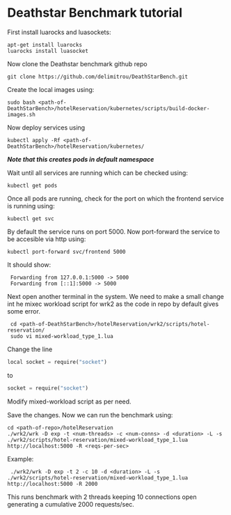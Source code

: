 # Deathstar Benchmark tutorial

First install luarocks and luasockets:
    
    apt-get install luarocks
    luarocks install luasocket
    
Now clone the Deathstar benchmark github repo

    git clone https://github.com/delimitrou/DeathStarBench.git
    
Create the local images using:

    sudo bash <path-of-DeathStarBench>/hotelReservation/kubernetes/scripts/build-docker-images.sh
    
Now deploy services using
    
    kubectl apply -Rf <path-of-DeathStarBench>/hotelReservation/kubernetes/
    
  ***Note that this creates pods in default namespace***
  
Wait until all services are running which can be checked using:

    kubectl get pods
    
Once all pods are running, check for the port on which the frontend service is running using:

    kubectl get svc
 
By default the service runs on port 5000. Now port-forward the service to be accesible via http using:
    
    kubectl port-forward svc/frontend 5000
 
 It should show:
 
     Forwarding from 127.0.0.1:5000 -> 5000
     Forwarding from [::1]:5000 -> 5000
     
 Next open another terminal in the system.
 We need to make a small change int he mixec workload script for wrk2 as the code in repo by default gives some error.
 
     cd <path-of-DeathStarBench>/hotelReservation/wrk2/scripts/hotel-reservation/
     sudo vi mixed-workload_type_1.lua 

Change the line
``` python 
local socket = require("socket")
```
to
```python
socket = require("socket") 
```

Modify mixed-workload script as per need.

Save the changes. Now we can run the benchmark using:

    cd <path-of-repo>/hotelReservation
    ./wrk2/wrk -D exp -t <num-threads> -c <num-conns> -d <duration> -L -s ./wrk2/scripts/hotel-reservation/mixed-workload_type_1.lua http://localhost:5000 -R <reqs-per-sec>

Example:
      
     ./wrk2/wrk -D exp -t 2 -c 10 -d <duration> -L -s ./wrk2/scripts/hotel-reservation/mixed-workload_type_1.lua http://localhost:5000 -R 2000

This runs benchmark with 2 threads keeping 10 connections open generating a cumulative 2000 requests/sec.

 
    
